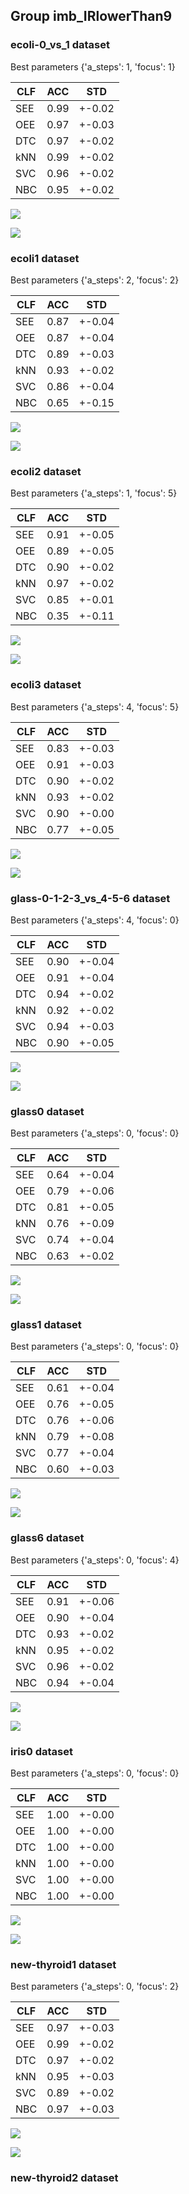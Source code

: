 ## Group imb_IRlowerThan9

### ecoli-0_vs_1 dataset

Best parameters
{'a_steps': 1, 'focus': 1}

|CLF|ACC|STD|
|---|---|---|
| SEE | 0.99 | +-0.02|
| OEE | 0.97 | +-0.03|
| DTC | 0.97 | +-0.02|
| kNN | 0.99 | +-0.02|
| SVC | 0.96 | +-0.02|
| NBC | 0.95 | +-0.02|

![](figures/imb_IRlowerThan9ecoli-0_vs_1.png)

![](figures/imb_IRlowerThan9ecoli-0_vs_1e.png)

### ecoli1 dataset

Best parameters
{'a_steps': 2, 'focus': 2}

|CLF|ACC|STD|
|---|---|---|
| SEE | 0.87 | +-0.04|
| OEE | 0.87 | +-0.04|
| DTC | 0.89 | +-0.03|
| kNN | 0.93 | +-0.02|
| SVC | 0.86 | +-0.04|
| NBC | 0.65 | +-0.15|

![](figures/imb_IRlowerThan9ecoli1.png)

![](figures/imb_IRlowerThan9ecoli1e.png)

### ecoli2 dataset

Best parameters
{'a_steps': 1, 'focus': 5}

|CLF|ACC|STD|
|---|---|---|
| SEE | 0.91 | +-0.05|
| OEE | 0.89 | +-0.05|
| DTC | 0.90 | +-0.02|
| kNN | 0.97 | +-0.02|
| SVC | 0.85 | +-0.01|
| NBC | 0.35 | +-0.11|

![](figures/imb_IRlowerThan9ecoli2.png)

![](figures/imb_IRlowerThan9ecoli2e.png)

### ecoli3 dataset

Best parameters
{'a_steps': 4, 'focus': 5}

|CLF|ACC|STD|
|---|---|---|
| SEE | 0.83 | +-0.03|
| OEE | 0.91 | +-0.03|
| DTC | 0.90 | +-0.02|
| kNN | 0.93 | +-0.02|
| SVC | 0.90 | +-0.00|
| NBC | 0.77 | +-0.05|

![](figures/imb_IRlowerThan9ecoli3.png)

![](figures/imb_IRlowerThan9ecoli3e.png)

### glass-0-1-2-3_vs_4-5-6 dataset

Best parameters
{'a_steps': 4, 'focus': 0}

|CLF|ACC|STD|
|---|---|---|
| SEE | 0.90 | +-0.04|
| OEE | 0.91 | +-0.04|
| DTC | 0.94 | +-0.02|
| kNN | 0.92 | +-0.02|
| SVC | 0.94 | +-0.03|
| NBC | 0.90 | +-0.05|

![](figures/imb_IRlowerThan9glass-0-1-2-3_vs_4-5-6.png)

![](figures/imb_IRlowerThan9glass-0-1-2-3_vs_4-5-6e.png)

### glass0 dataset

Best parameters
{'a_steps': 0, 'focus': 0}

|CLF|ACC|STD|
|---|---|---|
| SEE | 0.64 | +-0.04|
| OEE | 0.79 | +-0.06|
| DTC | 0.81 | +-0.05|
| kNN | 0.76 | +-0.09|
| SVC | 0.74 | +-0.04|
| NBC | 0.63 | +-0.02|

![](figures/imb_IRlowerThan9glass0.png)

![](figures/imb_IRlowerThan9glass0e.png)

### glass1 dataset

Best parameters
{'a_steps': 0, 'focus': 0}

|CLF|ACC|STD|
|---|---|---|
| SEE | 0.61 | +-0.04|
| OEE | 0.76 | +-0.05|
| DTC | 0.76 | +-0.06|
| kNN | 0.79 | +-0.08|
| SVC | 0.77 | +-0.04|
| NBC | 0.60 | +-0.03|

![](figures/imb_IRlowerThan9glass1.png)

![](figures/imb_IRlowerThan9glass1e.png)

### glass6 dataset

Best parameters
{'a_steps': 0, 'focus': 4}

|CLF|ACC|STD|
|---|---|---|
| SEE | 0.91 | +-0.06|
| OEE | 0.90 | +-0.04|
| DTC | 0.93 | +-0.02|
| kNN | 0.95 | +-0.02|
| SVC | 0.96 | +-0.02|
| NBC | 0.94 | +-0.04|

![](figures/imb_IRlowerThan9glass6.png)

![](figures/imb_IRlowerThan9glass6e.png)

### iris0 dataset

Best parameters
{'a_steps': 0, 'focus': 0}

|CLF|ACC|STD|
|---|---|---|
| SEE | 1.00 | +-0.00|
| OEE | 1.00 | +-0.00|
| DTC | 1.00 | +-0.00|
| kNN | 1.00 | +-0.00|
| SVC | 1.00 | +-0.00|
| NBC | 1.00 | +-0.00|

![](figures/imb_IRlowerThan9iris0.png)

![](figures/imb_IRlowerThan9iris0e.png)

### new-thyroid1 dataset

Best parameters
{'a_steps': 0, 'focus': 2}

|CLF|ACC|STD|
|---|---|---|
| SEE | 0.97 | +-0.03|
| OEE | 0.99 | +-0.02|
| DTC | 0.97 | +-0.02|
| kNN | 0.95 | +-0.03|
| SVC | 0.89 | +-0.02|
| NBC | 0.97 | +-0.03|

![](figures/imb_IRlowerThan9new-thyroid1.png)

![](figures/imb_IRlowerThan9new-thyroid1e.png)

### new-thyroid2 dataset
